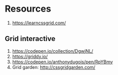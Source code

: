 # Resources

1. https://learncssgrid.com/

## Grid interactive
1. https://codepen.io/collection/DgwjNL/
2. https://griddy.io/
3. https://codepen.io/anthonydugois/pen/RpYBmy
4. Grid garden: http://cssgridgarden.com/